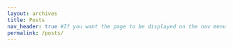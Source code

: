 ```yaml
---
layout: archives
title: Posts
nav_header: true #If you want the page to be displayed on the nav menu on top of the site, leave "true" here. If not, you can leave it blank.
permalink: /posts/
---
```


